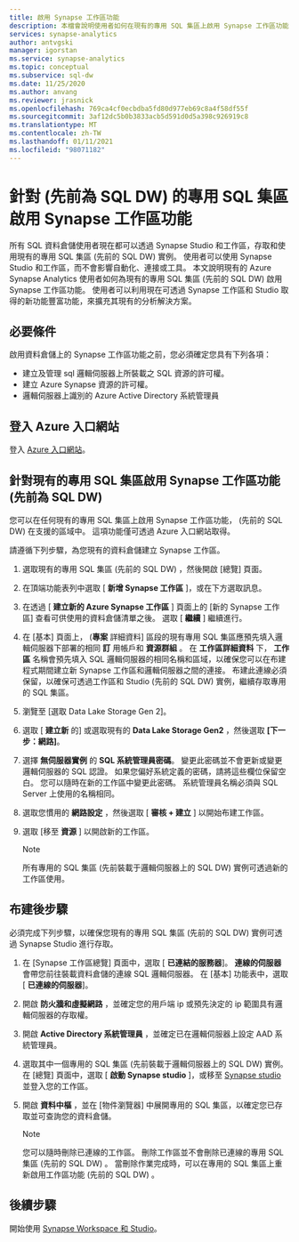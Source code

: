 ```yaml
---
title: 啟用 Synapse 工作區功能
description: 本檔會說明使用者如何在現有的專用 SQL 集區上啟用 Synapse 工作區功能， (先前的 SQL DW) 。
services: synapse-analytics
author: antvgski
manager: igorstan
ms.service: synapse-analytics
ms.topic: conceptual
ms.subservice: sql-dw
ms.date: 11/25/2020
ms.author: anvang
ms.reviewer: jrasnick
ms.openlocfilehash: 769ca4cf0ecbdba5fd80d977eb69c8a4f58df55f
ms.sourcegitcommit: 3af12dc5b0b3833acb5d591d0d5a398c926919c8
ms.translationtype: MT
ms.contentlocale: zh-TW
ms.lasthandoff: 01/11/2021
ms.locfileid: "98071182"
---
```

# <a name="enabling-synapse-workspace-features-for-a-dedicated-sql-pool-formerly-sql-dw"></a>針對 (先前為 SQL DW) 的專用 SQL 集區啟用 Synapse 工作區功能

所有 SQL 資料倉儲使用者現在都可以透過 Synapse Studio 和工作區，存取和使用現有的專用 SQL 集區 (先前的 SQL DW) 實例。 使用者可以使用 Synapse Studio 和工作區，而不會影響自動化、連接或工具。 本文說明現有的 Azure Synapse Analytics 使用者如何為現有的專用 SQL 集區 (先前的 SQL DW) 啟用 Synapse 工作區功能。 使用者可以利用現在可透過 Synapse 工作區和 Studio 取得的新功能豐富功能，來擴充其現有的分析解決方案。   

## <a name="prerequisites"></a>必要條件
啟用資料倉儲上的 Synapse 工作區功能之前，您必須確定您具有下列各項：
- 建立及管理 sql 邏輯伺服器上所裝載之 SQL 資源的許可權。
- 建立 Azure Synapse 資源的許可權。
- 邏輯伺服器上識別的 Azure Active Directory 系統管理員

## <a name="sign-in-to-the-azure-portal"></a>登入 Azure 入口網站

登入 [Azure 入口網站](https://portal.azure.com/)。

## <a name="enabling-synapse-workspace-features-for-an-existing-dedicated-sql-pool-formerly-sql-dw"></a>針對現有的專用 SQL 集區啟用 Synapse 工作區功能 (先前為 SQL DW) 

您可以在任何現有的專用 SQL 集區上啟用 Synapse 工作區功能， (先前的 SQL DW) 在支援的區域中。 這項功能僅可透過 Azure 入口網站取得。

請遵循下列步驟，為您現有的資料倉儲建立 Synapse 工作區。
1. 選取現有的專用 SQL 集區 (先前的 SQL DW) ，然後開啟 [總覽] 頁面。
2. 在頂端功能表列中選取 [ **新增 Synapse 工作區** ]，或在下方選取訊息。
3. 在透過 [ **建立新的 Azure Synapse 工作區** ] 頁面上的 [新的 Synapse 工作區] 查看可供使用的資料倉儲清單之後。 選取 [ **繼續** ] 繼續進行。
4. 在 [基本] 頁面上， (**專案** 詳細資料] 區段的現有專用 SQL 集區應預先填入邏輯伺服器下部署的相同 **訂** 用帳戶和 **資源群組** 。 在 **工作區詳細資料** 下， **工作區** 名稱會預先填入 SQL 邏輯伺服器的相同名稱和區域，以確保您可以在布建程式期間建立新 Synapse 工作區和邏輯伺服器之間的連接。 布建此連線必須保留，以確保可透過工作區和 Studio (先前的 SQL DW) 實例，繼續存取專用的 SQL 集區。
5. 瀏覽至 [選取 Data Lake Storage Gen 2]。
6. 選取 [ **建立新** 的] 或選取現有的 **Data Lake Storage Gen2** ，然後選取 **[下一步：網路]**。
7. 選擇 **無伺服器實例** 的 **SQL 系統管理員密碼**。 變更此密碼並不會更新或變更邏輯伺服器的 SQL 認證。 如果您偏好系統定義的密碼，請將這些欄位保留空白。 您可以隨時在新的工作區中變更此密碼。 系統管理員名稱必須與 SQL Server 上使用的名稱相同。
8. 選取您慣用的 **網路設定** ，然後選取 [ **審核 + 建立** ] 以開始布建工作區。
9. 選取 [移至 **資源** ] 以開啟新的工作區。

    > [!NOTE]
    > 所有專用的 SQL 集區 (先前裝載于邏輯伺服器上的 SQL DW) 實例可透過新的工作區使用。

## <a name="post-provisioning-steps"></a>布建後步驟
必須完成下列步驟，以確保您現有的專用 SQL 集區 (先前的 SQL DW) 實例可透過 Synapse Studio 進行存取。
1. 在 [Synapse 工作區總覽] 頁面中，選取 [ **已連結的服務器**]。 **連線的伺服器** 會帶您前往裝載資料倉儲的連線 SQL 邏輯伺服器。 在 [基本] 功能表中，選取 [ **已連線的伺服器**]。
2. 開啟 **防火牆和虛擬網路** ，並確定您的用戶端 ip 或預先決定的 ip 範圍具有邏輯伺服器的存取權。
3. 開啟 **Active Directory 系統管理員** ，並確定已在邏輯伺服器上設定 AAD 系統管理員。
4. 選取其中一個專用的 SQL 集區 (先前裝載于邏輯伺服器上的 SQL DW) 實例。 在 [總覽] 頁面中，選取 [ **啟動 Synapse studio** ]，或移至 [Synapse studio](https://web.azuresynapse.net) 並登入您的工作區。

5. 開啟 **資料中樞** ，並在 [物件瀏覽器] 中展開專用的 SQL 集區，以確定您已存取並可查詢您的資料倉儲。

    > [!NOTE] 
    > 您可以隨時刪除已連線的工作區。 刪除工作區並不會刪除已連線的專用 SQL 集區 (先前的 SQL DW) 。 當刪除作業完成時，可以在專用的 SQL 集區上重新啟用工作區功能 (先前的 SQL DW) 。

## <a name="next-steps"></a>後續步驟
開始使用 [Synapse Workspace 和 Studio](../get-started.md)。
